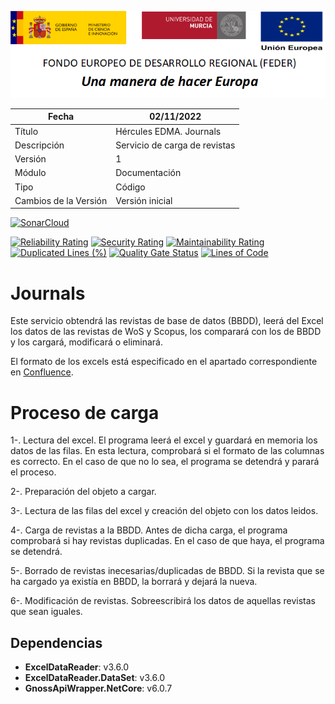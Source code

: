 ![](../../Docs/media/CabeceraDocumentosMD.png)

| Fecha         | 02/11/2022                                                   |
| ------------- | ------------------------------------------------------------ |
|Título|Hércules EDMA. Journals| 
|Descripción|Servicio de carga de revistas|
|Versión|1|
|Módulo|Documentación|
|Tipo|Código|
|Cambios de la Versión|Versión inicial|


[![SonarCloud](https://sonarcloud.io/images/project_badges/sonarcloud-white.svg)](https://sonarcloud.io/summary/new_code?id=Hercules.CommonsEDMA.Journals)

[![Reliability Rating](https://sonarcloud.io/api/project_badges/measure?project=Hercules.CommonsEDMA.Journals&metric=reliability_rating)](https://sonarcloud.io/summary/new_code?id=Hercules.CommonsEDMA.Journals)
[![Security Rating](https://sonarcloud.io/api/project_badges/measure?project=Hercules.CommonsEDMA.Journals&metric=security_rating)](https://sonarcloud.io/summary/new_code?id=Hercules.CommonsEDMA.Journals)
[![Maintainability Rating](https://sonarcloud.io/api/project_badges/measure?project=Hercules.CommonsEDMA.Journals&metric=sqale_rating)](https://sonarcloud.io/summary/new_code?id=Hercules.CommonsEDMA.Journals)
[![Duplicated Lines (%)](https://sonarcloud.io/api/project_badges/measure?project=Hercules.CommonsEDMA.Journals&metric=duplicated_lines_density)](https://sonarcloud.io/summary/new_code?id=Hercules.CommonsEDMA.Journals)
[![Quality Gate Status](https://sonarcloud.io/api/project_badges/measure?project=Hercules.CommonsEDMA.Journals&metric=alert_status)](https://sonarcloud.io/summary/new_code?id=Hercules.CommonsEDMA.Journals)
[![Lines of Code](https://sonarcloud.io/api/project_badges/measure?project=Hercules.CommonsEDMA.Journals&metric=ncloc)](https://sonarcloud.io/summary/new_code?id=Hercules.CommonsEDMA.Journals)



# Journals
Este servicio obtendrá las revistas de base de datos (BBDD), leerá del Excel los datos de las revistas de WoS y Scopus, los comparará con los de BBDD y los cargará, modificará o eliminará.

El formato de los excels está especificado en el apartado correspondiente en [Confluence](https://confluence.um.es/confluence/pages/viewpage.action?pageId=556662785).

# Proceso de carga
1-. Lectura del excel. El programa leerá el excel y guardará en memoria los datos de las filas. En esta lectura, comprobará si el formato de las columnas es correcto. En el caso de que no lo sea, el programa se detendrá y parará el proceso.

2-. Preparación del objeto a cargar.

3-. Lectura de las filas del excel y creación del objeto con los datos leidos.

4-. Carga de revistas a la BBDD. Antes de dicha carga, el programa comprobará si hay revistas duplicadas. En el caso de que haya, el programa se detendrá.

5-. Borrado de revistas inecesarias/duplicadas de BBDD. Si la revista que se ha cargado ya existía en BBDD, la borrará y dejará la nueva. 

6-. Modificación de revistas. Sobreescribirá los datos de aquellas revistas que sean iguales.

## Dependencias
- **ExcelDataReader**: v3.6.0
- **ExcelDataReader.DataSet**: v3.6.0
- **GnossApiWrapper.NetCore**: v6.0.7
